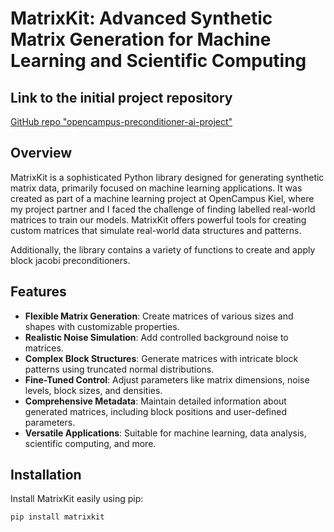 # MatrixKit: Advanced Synthetic Matrix Generation for Machine Learning and Scientific Computing

## Link to the initial project repository

[GitHub repo "opencampus-preconditioner-ai-project"](https://github.com/24io/opencampus-preconditioner-ai-project)

## Overview
MatrixKit is a sophisticated Python library designed for generating synthetic matrix data,
primarily focused on machine learning applications. 
It was created as part of a machine learning project at OpenCampus Kiel, 
where my project partner and I faced the challenge of finding labelled real-world matrices to train our models. 
MatrixKit offers powerful tools for creating custom matrices that simulate real-world data structures and patterns.

Additionally, the library contains a variety of functions to create and apply block jacobi preconditioners. 

## Features

* **Flexible Matrix Generation**: Create matrices of various sizes and shapes with customizable properties.
* **Realistic Noise Simulation**: Add controlled background noise to matrices.
* **Complex Block Structures**: Generate matrices with intricate block patterns using truncated normal distributions.
* **Fine-Tuned Control**: Adjust parameters like matrix dimensions, noise levels, block sizes, and densities.
* **Comprehensive Metadata**: Maintain detailed information about generated matrices, including block positions and user-defined parameters.
* **Versatile Applications**: Suitable for machine learning, data analysis, scientific computing, and more.

## Installation
Install MatrixKit easily using pip:

```pip install matrixkit```

